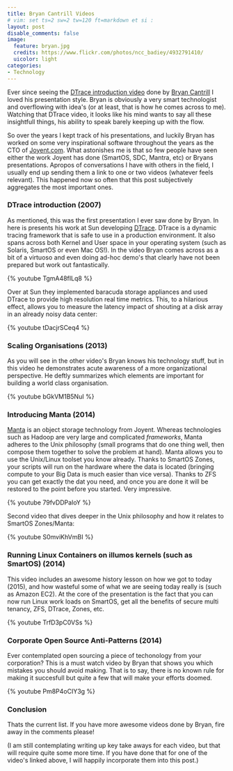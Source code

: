 ```yaml
---
title: Bryan Cantrill Videos
# vim: set ts=2 sw=2 tw=120 ft=markdown et si :
layout: post
disable_comments: false
image:
  feature: bryan.jpg
  credits: https://www.flickr.com/photos/ncc_badiey/4932791410/
  uicolor: light
categories:
- Technology
---
```


Ever since seeing the [DTrace introduction
video](https://www.youtube.com/watch?v=6chLw2aodYQ) done by [Bryan
Cantrill](http://en.wikipedia.org/wiki/Bryan_Cantrill) I loved his presentation
style. Bryan is obviously a very smart technologist and overflowing with idea's
(or at least, that is how he comes across to me).  Watching that DTrace video,
it looks like his mind wants to say all these insightfull things, his ability
to speak barely keeping up with the flow.

So over the years I kept track of his presentations, and luckily Bryan has
worked on some very inspirational software throughout the years as the CTO of
[Joyent.com](http://www.joyent.com). What astonishes me is that so few people
have seen either the work Joyent has done (SmartOS, SDC, Mantra, etc) or Bryans
presentations. Apropos of conversations I have with others in the field, I
usually end up sending them a link to one or two videos (whatever feels
relevant). This happened now so often that this post subjectively aggregates
the most important ones.

### DTrace introduction (2007)
As mentioned, this was the first presentation I ever saw done by Bryan. In here
is presents his work at Sun developing
[DTrace](http://en.wikipedia.org/wiki/DTrace). DTrace is a dynamic tracing
framework that is safe to use in a production environment. It also spans across
both Kernel and User space in your operating system (such as Solaris, SmartOS
or even Mac OS!). In the video Bryan comes across as a bit of a virtuoso and
even doing ad-hoc demo's that clearly have not been prepared but work out
fantastically.   

{% youtube TgmA48fILq8 %}

Over at Sun they implemented baracuda storage appliances and used DTrace to
provide high resolution real time metrics. This, to a hilarious effect, allows
you to measure the latency impact of shouting at a disk array in an already
noisy data center:

{% youtube tDacjrSCeq4 %}

### Scaling Organisations (2013)

As you will see in the other video's Bryan knows his technology stuff, but in
this video he demonstrates acute awareness of a more organizational
perspective. He deftly summarizes which elements are important for building a
world class organisation. 

{% youtube bGkVM1B5NuI %}

### Introducing Manta (2014)

[Manta](https://www.joyent.com/object-storage)  is an object storage technology
from Joyent. Whereas technologies such as Hadoop are very large and complicated
*frameworks*, Manta adheres to the Unix philosophy (small programs that do one
thing well, then compose them together to solve the problem at hand). Manta
allows you to use the Unix/Linux toolset you know already. Thanks to SmartOS
Zones, your scripts will run on the hardware where the data is located
(bringing compute to your Big Data is much easier than vice versa). Thanks to
ZFS you can get exactly the dat you need, and once you are done it will be
restored to the point before you started. Very impressive.

{% youtube 79fvDDPaIoY %}

Second video that dives deeper in the Unix philosophy and how it relates to
SmartOS Zones/Manta:

{% youtube S0mviKhVmBI %}

### Running Linux Containers on illumos kernels (such as SmartOS) (2014)

This video includes an awesome history lesson on how we got to today (2015),
and how wasteful some of what we are seeing today really is (such as Amazon
EC2). At the core of the presentation is the fact that you can now run Linux
work loads on SmartOS, get all the benefits of secure multi tenancy, ZFS,
DTrace, Zones, etc.

{% youtube TrfD3pC0VSs %}

### Corporate Open Source Anti-Patterns (2014)

Ever contemplated open sourcing a piece of techonology from your corporation?
This is a must watch video by Bryan that shows you which mistakes you should
avoid making. That is to say, there is no known rule for making it succesfull
but quite a few that will make your efforts doomed.

{% youtube Pm8P4oCIY3g %}

### Conclusion

Thats the current list. If you have more awesome videos done by Bryan, fire
away in the comments please!

(I am still contemplating writing up key take aways for each video, but that
will require quite some more time. If you have done that for one of the video's
linked above, I will happily incorporate them into this post.)
